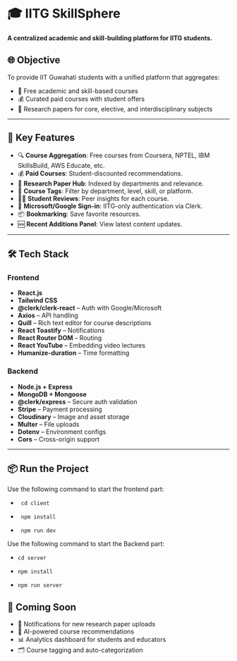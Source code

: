 # 🎓 IITG SkillSphere

**A centralized academic and skill-building platform for IITG students.**

## 🌐 Objective

To provide IIT Guwahati students with a unified platform that aggregates:
- 🎯 Free academic and skill-based courses
- 💰 Curated paid courses with student offers
- 📄 Research papers for core, elective, and interdisciplinary subjects

---

## 🚀 Key Features

- 🔍 **Course Aggregation**: Free courses from Coursera, NPTEL, IBM SkillsBuild, AWS Educate, etc.
- 💰 **Paid Courses**: Student-discounted recommendations.
- 📄 **Research Paper Hub**: Indexed by departments and relevance.
- 🧾 **Course Tags**: Filter by department, level, skill, or platform.
- 🧑‍🎓 **Student Reviews**: Peer insights for each course.
- 🔐 **Microsoft/Google Sign-in**: IITG-only authentication via Clerk.
- 📦 **Bookmarking**: Save favorite resources.
- 🆕 **Recent Additions Panel**: View latest content updates.

---

## 🛠️ Tech Stack

### Frontend
- **React.js**
- **Tailwind CSS**
- **@clerk/clerk-react** – Auth with Google/Microsoft
- **Axios** – API handling
- **Quill** – Rich text editor for course descriptions
- **React Toastify** – Notifications
- **React Router DOM** – Routing
- **React YouTube** – Embedding video lectures
- **Humanize-duration** – Time formatting

### Backend
- **Node.js + Express**
- **MongoDB + Mongoose**
- **@clerk/express** – Secure auth validation
- **Stripe** – Payment processing
- **Cloudinary** – Image and asset storage
- **Multer** – File uploads
- **Dotenv** – Environment configs
- **Cors** – Cross-origin support

---


## 📦 Run the Project

Use the following command to start the frontend part:
*      cd client
*      npm install
*      npm run dev 

Use the following command to start the Backend part:
*     cd server
*     npm install
*     npm run server

## 🧠 Coming Soon

- 🔔 Notifications for new research paper uploads  
- 🧠 AI-powered course recommendations  
- 📊 Analytics dashboard for students and educators  
- 🗂️ Course tagging and auto-categorization 




